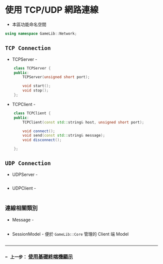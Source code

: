 # 使用 TCP/UDP 網路連線
- 本區功能命名空間
```cpp
using namespace GameLib::Network;
```



## `TCP Connection`
- TCPServer - 
```cpp
	class TCPServer {
	public:
		TCPServer(unsigned short port);

		void start();
		void stop();
	};
```

- TCPClient -
```cpp
	class TCPClient {
	public:
		TCPClient(const std::string& host, unsigned short port);

		void connect();
		void send(const std::string& message);
		void disconnect();

	};
```
## `UDP Connection`
- UDPServer - 
```cpp

```

- UDPClient -
```cpp

```
## `連線相關類別`
- Message - 
```cpp

```

- SessionModel - 便於 `GameLib::Core` 管理的 Client 端 Model
```cpp

```

---
### `⬅️ 上一步：` [使用基礎終端機顯示](step4.md)
